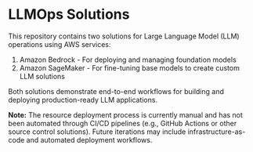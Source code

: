 # LLMOps Solutions

This repository contains two solutions for Large Language Model (LLM) operations using AWS services:

1. Amazon Bedrock - For deploying and managing foundation models
2. Amazon SageMaker - For fine-tuning base models to create custom LLM solutions

Both solutions demonstrate end-to-end workflows for building and deploying production-ready LLM applications.

**Note:** The resource deployment process is currently manual and has not been automated through CI/CD pipelines (e.g., GitHub Actions or other source control solutions). Future iterations may include infrastructure-as-code and automated deployment workflows.

